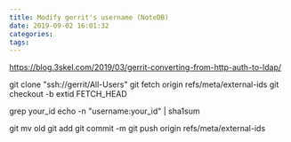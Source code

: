 ```yaml
---
title: Modify gerrit's username (NoteDB)
date: 2019-09-02 16:01:32
categories:
tags:
---
```


https://blog.3skel.com/2019/03/gerrit-converting-from-http-auth-to-ldap/

git clone "ssh://gerrit/All-Users"
git fetch origin refs/meta/external-ids
git checkout -b extid FETCH_HEAD

grep your_id
echo -n "username:your_id" | sha1sum

git mv old
git add
git commit -m
git push origin refs/meta/external-ids
